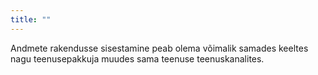 ```yaml
---
title: ""
---
```

Andmete rakendusse sisestamine peab olema võimalik samades keeltes nagu
teenusepakkuja muudes sama teenuse teenuskanalites.

